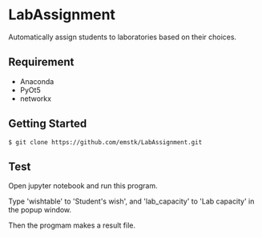 # LabAssignment
Automatically assign students to laboratories based on their choices.

## Requirement
- Anaconda
- PyOt5
- networkx

## Getting Started

```
$ git clone https://github.com/emstk/LabAssignment.git
```

## Test

Open jupyter notebook and run this program.

Type 'wishtable' to 'Student's wish', and 'lab_capacity' to 'Lab capacity' in the popup window.

Then the progmam makes a result file.
